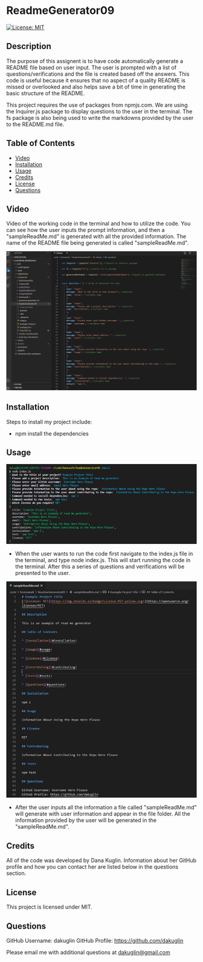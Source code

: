 # ReadmeGenerator09

[![License: MIT](https://img.shields.io/badge/License-MIT-yellow.svg)](https://opensource.org/licenses/MIT)



## Description 

The purpose of this assignent is to have code automatically generate a README file based on user input. The user is prompted with a list of questions/verifications and the file is created based off the answers. This code is useful because it ensures that no aspect of a quality README is missed or overlooked and also helps save a bit of time in generating the basic structure of the README. 

This project requires the use of packages from npmjs.com. We are using the Inquirer.js package to display questions to the user in the terminal. The fs package is also being used to write the markdowns provided by the user to the README.md file. 


## Table of Contents 

* [Video](#video)
* [Installation](#installation)
* [Usage](#usage)
* [Credits](#credits)
* [License](#license)
* [Questions](#questions)


## Video

Video of the working code in the terminal and how to utilize the code. You can see how the user inputs the prompt information, and then a "sampleReadMe.md" is generated with all the provided information. The name of the README file being generated is called "sampleReadMe.md". 

![Walkthrough Video](./readmegenerator.gif)


## Installation

Steps to install my project include:
* npm install the dependencies 



## Usage 

![Getting Started](./pictures/terminalCommands.PNG)
* When the user wants to run the code first navigate to the index.js file in the terminal, and type node index.js. This will start running the code in the terminal. After this a series of questions and verifications will be presented to the user.

![Getting Started](./pictures/readmeGenerates.PNG)
* After the user inputs all the information a file called "sampleReadMe.md" will generate with user information and appear in the file folder. All the information provided by the user will be generated in the "sampleReadMe.md". 


## Credits

All of the code was developed by Dana Kuglin. Information about her GitHub profile and how you can contact her are listed below in the questions section.  

## License

This project is licensed under MIT.

## Questions

GitHub Username: dakuglin
GitHub Profile: https://github.com/dakuglin

Please email me with additional questions at dakuglin@gmail.com  

    